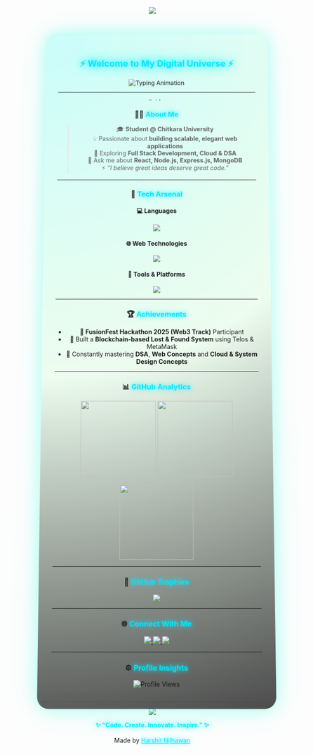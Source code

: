 <!-- HEADER BANNER -->
<p align="center">
  <img src="https://capsule-render.vercel.app/api?type=waving&height=250&color=0:00C9FF,100:92FE9D&text=Hey%20there!%20I'm%20Harshit%20Nijhawan%20👋&fontSize=42&fontColor=ffffff&animation=fadeIn&fontAlignY=40&desc=Full%20Stack%20Developer%20&descAlignY=60&descAlign=50" />
</p>

<!-- NEON GLOW CONTAINER -->
<div align="center" style="
  background: radial-gradient(circle at top left, rgba(0,255,240,0.2), rgba(146,254,157,0.15), rgba(0,0,0,0.7));
  border-radius: 25px;
  padding: 30px;
  width: 92%;
  margin: auto;
  box-shadow: 0 0 40px rgba(0,255,200,0.3), 0 0 80px rgba(0,255,255,0.1);
  backdrop-filter: blur(15px);
  transform: perspective(1000px) rotateX(3deg);
  transition: all 0.4s ease-in-out;
">

<h2 align="center" style="color:#00E7FF; text-shadow:0 0 15px #00E7FF, 0 0 30px #00E7FF;">⚡ Welcome to My Digital Universe ⚡</h2>

<p align="center">
  <img src="https://readme-typing-svg.herokuapp.com?font=Poppins&weight=700&size=23&duration=4000&pause=1000&color=00FFF7&center=true&vCenter=true&width=700&lines=💻+Full+Stack+Developer;🌐+Tech+Explorer;⚙️+Building+Smart+%26+Scalable+Projects!" alt="Typing Animation" />
</p>

---

<p align="center">
  <img src="https://raw.githubusercontent.com/Harshit-nijhawan/Harshit-nijhawan/main/assets/neon-divider.gif" width="100%" height="6px" alt="divider"/>
</p>

### 👨‍💻 <span style="color:#00E7FF; text-shadow:0 0 12px #00E7FF;">About Me</span>
> 🎓 **Student @ Chitkara University**  
> 💡 Passionate about **building scalable, elegant web applications**  
> 🌱 Exploring **Full Stack Development, Cloud & DSA**  
> 💬 Ask me about **React, Node.js, Express.js, MongoDB**  
> ⚡ *“I believe great ideas deserve great code.”*

---

### 🧠 <span style="color:#00E7FF; text-shadow:0 0 12px #00E7FF;">Tech Arsenal</span>

#### 💻 Languages  
<p align="center">
  <img src="https://skillicons.dev/icons?i=c,cpp,java,python,javascript" />
</p>

#### 🌐 Web Technologies  
<p align="center">
  <img src="https://skillicons.dev/icons?i=html,css,react,nodejs,express,mongodb" />
</p>

#### 🧰 Tools & Platforms  
<p align="center">
  <img src="https://skillicons.dev/icons?i=git,github,vscode,intelliJ,postman,figma,linux" />
</p>

---

### 🏆 <span style="color:#00E7FF; text-shadow:0 0 12px #00E7FF;">Achievements</span>
- 🥇 **FusionFest Hackathon 2025 (Web3 Track)** Participant  
- 💎 Built a **Blockchain-based Lost & Found System** using Telos & MetaMask  
- 🧩 Constantly mastering **DSA**, **Web Concepts** and **Cloud & System Design Concepts**

---

### 📊 <span style="color:#00E7FF; text-shadow:0 0 12px #00E7FF;">GitHub Analytics</span>
<p align="center">
  <img src="https://github-readme-stats.vercel.app/api?username=Harshit-nijhawan&show_icons=true&theme=radical&border_radius=20&hide_border=false&bg_color=0D1117&title_color=00F5FF&text_color=ffffff" height="170" />
  <img src="https://github-readme-streak-stats.herokuapp.com?user=Harshit-nijhawan&theme=radical&border_radius=20&background=0D1117&ring=00F5FF&fire=92FE9D&currStreakLabel=92FE9D" height="170" />
</p>

<p align="center">
  <img src="https://github-readme-stats.vercel.app/api/top-langs/?username=Harshit-nijhawan&layout=compact&theme=radical&border_radius=20&bg_color=0D1117&title_color=00F5FF&text_color=ffffff" height="165" />
</p>

---

### 🏅 <span style="color:#00E7FF; text-shadow:0 0 12px #00E7FF;">GitHub Trophies</span>
<p align="center">
  <img src="https://github-profile-trophy.vercel.app/?username=Harshit-nijhawan&theme=onestar&no-frame=true&margin-w=15&row=1" />
</p>

---

### 🌐 <span style="color:#00E7FF; text-shadow:0 0 12px #00E7FF;">Connect With Me</span>
<p align="center">
  <a href="https://www.linkedin.com/in/harshit-nijhawan-2b9411332/" target="_blank">
    <img src="https://img.shields.io/badge/LinkedIn-00C3FF?style=for-the-badge&logo=linkedin&logoColor=white" />
  </a>
  <a href="mailto:nijhawanharshit58@gmail.com">
    <img src="https://img.shields.io/badge/Gmail-FF3B3B?style=for-the-badge&logo=gmail&logoColor=white" />
  </a>
  <a href="https://github.com/Harshit-nijhawan" target="_blank">
    <img src="https://img.shields.io/badge/GitHub-111111?style=for-the-badge&logo=github&logoColor=white" />
  </a>
</p>

---

### ⚙️ <span style="color:#00E7FF; text-shadow:0 0 12px #00E7FF;">Profile Insights</span>
<p align="center">
  <img src="https://komarev.com/ghpvc/?username=Harshit-nijhawan&label=Profile+Views&color=00FFF7&style=for-the-badge" alt="Profile Views" />
</p>

</div>

---

<!-- FOOTER -->
<p align="center">
  <img src="https://capsule-render.vercel.app/api?type=waving&color=0:92FE9D,100:00C9FF&height=130&section=footer&animation=fadeIn" />
</p>

<p align="center">
  <b style="color:#00E7FF; text-shadow:0 0 15px #00E7FF;">✨ “Code. Create. Innovate. Inspire.” ✨</b><br><br>
  Made by <a href="https://github.com/Harshit-nijhawan" style="color:#00E7FF; text-shadow:0 0 12px #00E7FF;">Harshit Nijhawan</a>
</p>
